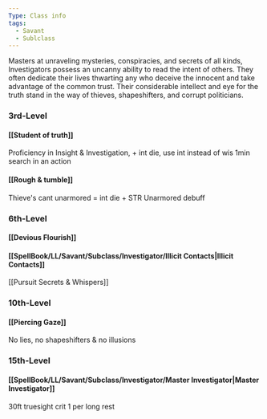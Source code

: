 ```yaml
---
Type: Class info
tags:
  - Savant
  - Sublclass
---
```

Masters at unraveling mysteries, conspiracies, and secrets of all kinds, Investigators possess an uncanny ability to read the intent of others. They often dedicate their lives thwarting any who deceive the innocent and take advantage of the common trust. Their considerable intellect and eye for the truth stand in the way of thieves, shapeshifters, and corrupt politicians.

### 3rd-Level
#### [[Student of truth]]
Proficiency in Insight & Investigation, + int die, use int instead of wis
1min search in an action
#### [[Rough & tumble]]
Thieve's cant
unarmored = int die + STR
Unarmored debuff

### 6th-Level
#### [[Devious Flourish]]
#### [[SpellBook/LL/Savant/Subclass/Investigator/Illicit Contacts|Illicit Contacts]]
[[Pursuit Secrets & Whispers]]

### 10th-Level
#### [[Piercing Gaze]]
No lies, no shapeshifters & no illusions

### 15th-Level
#### [[SpellBook/LL/Savant/Subclass/Investigator/Master Investigator|Master Investigator]]
30ft truesight
crit 1 per long rest